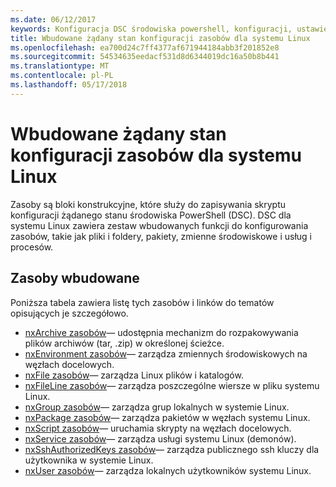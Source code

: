 ```yaml
---
ms.date: 06/12/2017
keywords: Konfiguracja DSC środowiska powershell, konfiguracji, ustawienia
title: Wbudowane żądany stan konfiguracji zasobów dla systemu Linux
ms.openlocfilehash: ea700d24c7ff4377af671944184abb3f201852e8
ms.sourcegitcommit: 54534635eedacf531d8d6344019dc16a50b8b441
ms.translationtype: MT
ms.contentlocale: pl-PL
ms.lasthandoff: 05/17/2018
---
```

# <a name="built-in-desired-state-configuration-resources-for-linux"></a>Wbudowane żądany stan konfiguracji zasobów dla systemu Linux

Zasoby są bloki konstrukcyjne, które służy do zapisywania skryptu konfiguracji żądanego stanu środowiska PowerShell (DSC). DSC dla systemu Linux zawiera zestaw wbudowanych funkcji do konfigurowania zasobów, takie jak pliki i foldery, pakiety, zmienne środowiskowe i usług i procesów.

## <a name="built-in-resources"></a>Zasoby wbudowane

Poniższa tabela zawiera listę tych zasobów i linków do tematów opisujących je szczegółowo.

* [nxArchive zasobów](lnxArchiveResource.md)— udostępnia mechanizm do rozpakowywania plików archiwów (tar, .zip) w określonej ścieżce.
* [nxEnvironment zasobów](lnxEnvironmentResource.md)— zarządza zmiennych środowiskowych na węzłach docelowych.
* [nxFile zasobów](lnxFileResource.md)— zarządza Linux plików i katalogów.
* [nxFileLine zasobów](lnxFileLineResource.md)— zarządza poszczególne wiersze w pliku systemu Linux.
* [nxGroup zasobów](lnxGroupResource.md)— zarządza grup lokalnych w systemie Linux.
* [nxPackage zasobów](lnxPackageResource.md)— zarządza pakietów w węzłach systemu Linux.
* [nxScript zasobów](lnxScriptResource.md)— uruchamia skrypty na węzłach docelowych.
* [nxService zasobów](lnxServiceResource.md)— zarządza usługi systemu Linux (demonów).
* [nxSshAuthorizedKeys zasobów](lnxSshAuthorizedKeysResource.md)— zarządza publicznego ssh kluczy dla użytkownika w systemie Linux.
* [nxUser zasobów](lnxUserResource.md)— zarządza lokalnych użytkowników systemu Linux.